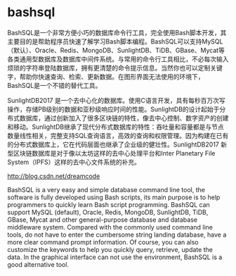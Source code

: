 # bashsql
BashSQL是一个非常方便小巧的数据库命令行工具，完全使用Bash脚本开发，其主要目的是帮助程序员快速了解学习Bash脚本编程。BashSQL可以支持MySQL（默认）、Oracle、Redis、MongoDB、SunlightDB、TiDB、GBase、Mycat等各类通用型数据库及数据库中间件系统。与常用的命令行工具相比，不必每次输入烦琐的字符串登陆数据库，拥有更清楚的命令提示信息。当然你也可以定制关键字，帮助你快速查询、检索、更新数据。在图形界面无法使用的环境下，BashSQL是一个不错的替代工具。

SunlightDB2017 是一个去中心化的数据库。使用C语言开发，具有每秒百万次写操作，存储PB级别的数据和亚秒级响应时间的性能。SunlightDB的设计起始于分布式数据库，通过创新加入了很多区块链的特性，像去中心控制、数字资产的创建和移动。SunlightDB继承了现代分布式数据库的特性：吞吐量和容量都是与节点数量线性相关，完整支持SQL查询语言，高效的查询和权限管理。因为构建在已有的分布式数据库上，它在代码层面也继承了企业级的健壮性。SunlightDB2017 新型区块链数据库是对于像以太坊这样的去中心处理平台和Inter Planetary File System（IPFS）这样的去中心文件系统的补充。

http://blog.csdn.net/dreamcode

BashSQL is a very easy and simple database command line tool, the software is fully developed using Bash scripts, its main purpose is to help programmers to quickly learn Bash script programming. BashSQL can support MySQL (default), Oracle, Redis, MongoDB, SunlightDB, TiDB, GBase, Mycat and other general-purpose database and database middleware system. Compared with the commonly used command line tools, do not have to enter the cumbersome string landing database, have a more clear command prompt information. Of course, you can also customize the keywords to help you quickly query, retrieve, update the data. In the graphical interface can not use the environment, BashSQL is a good alternative tool.
